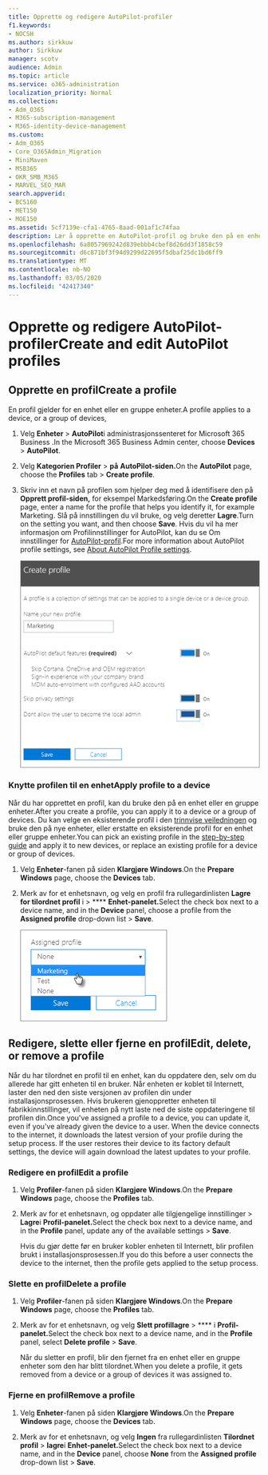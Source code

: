 ```yaml
---
title: Opprette og redigere AutoPilot-profiler
f1.keywords:
- NOCSH
ms.author: sirkkuw
author: Sirkkuw
manager: scotv
audience: Admin
ms.topic: article
ms.service: o365-administration
localization_priority: Normal
ms.collection:
- Adm_O365
- M365-subscription-management
- M365-identity-device-management
ms.custom:
- Adm_O365
- Core_O365Admin_Migration
- MiniMaven
- MSB365
- OKR_SMB_M365
- MARVEL_SEO_MAR
search.appverid:
- BCS160
- MET150
- MOE150
ms.assetid: 5cf7139e-cfa1-4765-8aad-001af1c74faa
description: Lær å opprette en AutoPilot-profil og bruke den på en enhet, i tillegg til å redigere eller slette en profil eller fjerne en profil fra en enhet.
ms.openlocfilehash: 6a8057969242d839ebbb4cbef8d26dd3f1858c59
ms.sourcegitcommit: d6c871bf3f94d9299d22695f5dbaf25dc1bd6ff9
ms.translationtype: MT
ms.contentlocale: nb-NO
ms.lasthandoff: 03/05/2020
ms.locfileid: "42417340"
---
```

# <a name="create-and-edit-autopilot-profiles"></a><span data-ttu-id="5a1da-103">Opprette og redigere AutoPilot-profiler</span><span class="sxs-lookup"><span data-stu-id="5a1da-103">Create and edit AutoPilot profiles</span></span>

## <a name="create-a-profile"></a><span data-ttu-id="5a1da-104">Opprette en profil</span><span class="sxs-lookup"><span data-stu-id="5a1da-104">Create a profile</span></span>

<span data-ttu-id="5a1da-105">En profil gjelder for en enhet eller en gruppe enheter.</span><span class="sxs-lookup"><span data-stu-id="5a1da-105">A profile applies to a device, or a group of devices,</span></span>
  
1. <span data-ttu-id="5a1da-106">Velg **Enheter** \> **AutoPilot**i administrasjonssenteret for Microsoft 365 Business .</span><span class="sxs-lookup"><span data-stu-id="5a1da-106">In the Microsoft 365 Business Admin center, choose **Devices** \> **AutoPilot**.</span></span>
  
2. <span data-ttu-id="5a1da-107">Velg **Kategorien Profiler** \> **på** **AutoPilot-siden.**</span><span class="sxs-lookup"><span data-stu-id="5a1da-107">On the **AutoPilot** page, choose the **Profiles** tab \> **Create profile**.</span></span>
    
3. <span data-ttu-id="5a1da-108">Skriv inn et navn på profilen som hjelper deg med å identifisere den på **Opprett profil-siden,** for eksempel Markedsføring.</span><span class="sxs-lookup"><span data-stu-id="5a1da-108">On the **Create profile** page, enter a name for the profile that helps you identify it, for example Marketing.</span></span> <span data-ttu-id="5a1da-109">Slå på innstillingen du vil bruke, og velg deretter **Lagre**.</span><span class="sxs-lookup"><span data-stu-id="5a1da-109">Turn on the setting you want, and then choose **Save**.</span></span> <span data-ttu-id="5a1da-110">Hvis du vil ha mer informasjon om Profilinnstillinger for AutoPilot, kan du se Om innstillinger for [AutoPilot-profil](autopilot-profile-settings.md).</span><span class="sxs-lookup"><span data-stu-id="5a1da-110">For more information about AutoPilot profile settings, see [About AutoPilot Profile settings](autopilot-profile-settings.md).</span></span>
    
    ![Enter name and turn on settings in the Create profile panel.](../media/63b5a00d-6a5d-48d0-9557-e7531e80702a.png)
  
### <a name="apply-profile-to-a-device"></a><span data-ttu-id="5a1da-112">Knytte profilen til en enhet</span><span class="sxs-lookup"><span data-stu-id="5a1da-112">Apply profile to a device</span></span>

<span data-ttu-id="5a1da-113">Når du har opprettet en profil, kan du bruke den på en enhet eller en gruppe enheter.</span><span class="sxs-lookup"><span data-stu-id="5a1da-113">After you create a profile, you can apply it to a device or a group of devices.</span></span> <span data-ttu-id="5a1da-114">Du kan velge en eksisterende profil i den [trinnvise veiledningen](add-autopilot-devices-and-profile.md) og bruke den på nye enheter, eller erstatte en eksisterende profil for en enhet eller gruppe enheter.</span><span class="sxs-lookup"><span data-stu-id="5a1da-114">You can pick an existing profile in the [step-by-step guide](add-autopilot-devices-and-profile.md) and apply it to new devices, or replace an existing profile for a device or group of devices.</span></span> 
  
1. <span data-ttu-id="5a1da-115">Velg **Enheter**-fanen på siden **Klargjøre Windows**.</span><span class="sxs-lookup"><span data-stu-id="5a1da-115">On the **Prepare Windows** page, choose the **Devices** tab.</span></span> 
    
2. <span data-ttu-id="5a1da-116">Merk av for et enhetsnavn, og velg en profil fra rullegardinlisten **Lagre for tilordnet profil** i \> \*\*\*\* **Enhet-panelet.**</span><span class="sxs-lookup"><span data-stu-id="5a1da-116">Select the check box next to a device name, and in the **Device** panel, choose a profile from the **Assigned profile** drop-down list \> **Save**.</span></span>
    
    ![In the Device panel, select an Assigned profile to apply it.](../media/ed0ce33f-9241-4403-a5de-2dddffdc6fb9.png)
  
## <a name="edit-delete-or-remove-a-profile"></a><span data-ttu-id="5a1da-118">Redigere, slette eller fjerne en profil</span><span class="sxs-lookup"><span data-stu-id="5a1da-118">Edit, delete, or remove a profile</span></span>

<span data-ttu-id="5a1da-p103">Når du har tilordnet en profil til en enhet, kan du oppdatere den, selv om du allerede har gitt enheten til en bruker. Når enheten er koblet til Internett, laster den ned den siste versjonen av profilen din under installasjonsprosessen. Hvis brukeren gjenoppretter enheten til fabrikkinnstillinger, vil enheten på nytt laste ned de siste oppdateringene til profilen din.</span><span class="sxs-lookup"><span data-stu-id="5a1da-p103">Once you've assigned a profile to a device, you can update it, even if you've already given the device to a user. When the device connects to the internet, it downloads the latest version of your profile during the setup process. If the user restores their device to its factory default settings, the device will again download the latest updates to your profile.</span></span> 
  
### <a name="edit-a-profile"></a><span data-ttu-id="5a1da-122">Redigere en profil</span><span class="sxs-lookup"><span data-stu-id="5a1da-122">Edit a profile</span></span>

1. <span data-ttu-id="5a1da-123">Velg **Profiler**-fanen på siden **Klargjøre Windows**.</span><span class="sxs-lookup"><span data-stu-id="5a1da-123">On the **Prepare Windows** page, choose the **Profiles** tab.</span></span> 
    
2. <span data-ttu-id="5a1da-124">Merk av for et enhetsnavn, og oppdater alle tilgjengelige innstillinger \> **Lagre**i **Profil-panelet.**</span><span class="sxs-lookup"><span data-stu-id="5a1da-124">Select the check box next to a device name, and in the **Profile** panel, update any of the available settings \> **Save**.</span></span>
    
    <span data-ttu-id="5a1da-125">Hvis du gjør dette før en bruker kobler enheten til Internett, blir profilen brukt i installasjonsprosessen.</span><span class="sxs-lookup"><span data-stu-id="5a1da-125">If you do this before a user connects the device to the internet, then the profile gets applied to the setup process.</span></span>
    
### <a name="delete-a-profile"></a><span data-ttu-id="5a1da-126">Slette en profil</span><span class="sxs-lookup"><span data-stu-id="5a1da-126">Delete a profile</span></span>

1. <span data-ttu-id="5a1da-127">Velg **Profiler**-fanen på siden **Klargjøre Windows**.</span><span class="sxs-lookup"><span data-stu-id="5a1da-127">On the **Prepare Windows** page, choose the **Profiles** tab.</span></span> 
    
2. <span data-ttu-id="5a1da-128">Merk av for et enhetsnavn, og velg **Slett profillagre** \> \*\*\*\* i **Profil-panelet.**</span><span class="sxs-lookup"><span data-stu-id="5a1da-128">Select the check box next to a device name, and in the **Profile** panel, select **Delete profile** \> **Save**.</span></span>
    
    <span data-ttu-id="5a1da-129">Når du sletter en profil, blir den fjernet fra en enhet eller en gruppe enheter som den har blitt tilordnet.</span><span class="sxs-lookup"><span data-stu-id="5a1da-129">When you delete a profile, it gets removed from a device or a group of devices it was assigned to.</span></span>
    
### <a name="remove-a-profile"></a><span data-ttu-id="5a1da-130">Fjerne en profil</span><span class="sxs-lookup"><span data-stu-id="5a1da-130">Remove a profile</span></span>

1. <span data-ttu-id="5a1da-131">Velg **Enheter**-fanen på siden **Klargjøre Windows**.</span><span class="sxs-lookup"><span data-stu-id="5a1da-131">On the **Prepare Windows** page, choose the **Devices** tab.</span></span> 
    
2. <span data-ttu-id="5a1da-132">Merk av for et enhetsnavn, og velg **Ingen** fra rullegardinlisten **Tilordnet profil** \> **lagre**i **Enhet-panelet.**</span><span class="sxs-lookup"><span data-stu-id="5a1da-132">Select the check box next to a device name, and in the **Device** panel, choose **None** from the **Assigned profile** drop-down list \> **Save**.</span></span>
    
